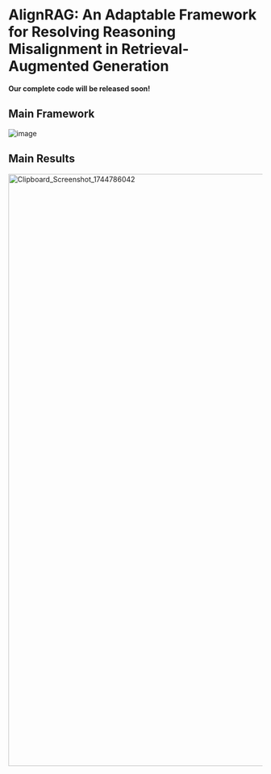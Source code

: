 # AlignRAG: An Adaptable Framework for Resolving Reasoning Misalignment in Retrieval-Augmented Generation


**Our complete code will be released soon!**

## Main Framework

![image](https://github.com/user-attachments/assets/a6e85620-52c2-42a7-bd77-343928c11f91)


## Main Results

<img width="1175" alt="Clipboard_Screenshot_1744786042" src="https://github.com/user-attachments/assets/fbb1465f-86a2-4923-a20a-ba3f7819e1be" />
